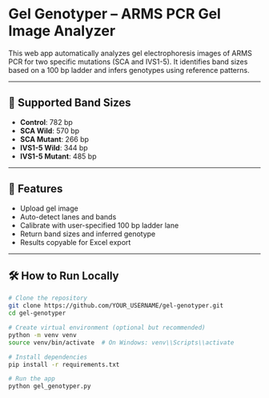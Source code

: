 # Gel Genotyper – ARMS PCR Gel Image Analyzer

This web app automatically analyzes gel electrophoresis images of ARMS PCR for two specific mutations (SCA and IVS1-5). It identifies band sizes based on a 100 bp ladder and infers genotypes using reference patterns.

---

## 🧬 Supported Band Sizes

- **Control**: 782 bp
- **SCA Wild**: 570 bp
- **SCA Mutant**: 266 bp
- **IVS1-5 Wild**: 344 bp
- **IVS1-5 Mutant**: 485 bp

---

## 🚀 Features

- Upload gel image
- Auto-detect lanes and bands
- Calibrate with user-specified 100 bp ladder lane
- Return band sizes and inferred genotype
- Results copyable for Excel export

---

## 🛠 How to Run Locally

```bash
# Clone the repository
git clone https://github.com/YOUR_USERNAME/gel-genotyper.git
cd gel-genotyper

# Create virtual environment (optional but recommended)
python -m venv venv
source venv/bin/activate  # On Windows: venv\\Scripts\\activate

# Install dependencies
pip install -r requirements.txt

# Run the app
python gel_genotyper.py
